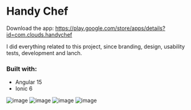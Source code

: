 # Handy Chef

Download the app: https://play.google.com/store/apps/details?id=com.clouds.handychef

I did everything related to this project, since branding, design, usability tests, development and lanch.

### Built with:
- Angular 15
- Ionic 6

![image](https://user-images.githubusercontent.com/1158183/234056588-2010f08f-221a-4b7a-8f1f-fbbd269e9dbc.png)
![image](https://user-images.githubusercontent.com/1158183/234056607-f835406e-4c7b-462b-a1f2-1096dd759879.png)
![image](https://user-images.githubusercontent.com/1158183/234056641-c2552db3-ab23-4de6-a6e0-2ad08ba7e1d7.png)
![image](https://user-images.githubusercontent.com/1158183/234056867-fef1f368-b46c-4026-80da-b8ea32fbfd21.png)

